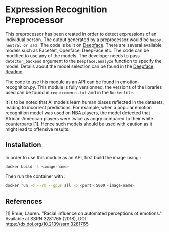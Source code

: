 # Expression Recognition Preprocessor

This preprocessor has been created in order to detect expressions of an individual person. The output generated by a preprocessor would be ```happy, neutral or sad.``` The code is built on [Deepface](https://github.com/serengil/deepface). There are several available models such as FaceNet, Openface, DeepFace etc. The code can be modified to use any of the models. The developer needs to pass `detector_backend` argument to the `Deepface.analyze` function to specify the model. Details about the model selection can be found in the [Deepface Readme](https://github.com/serengil/deepface)

The code to use this module as an API can be found in emotion-recognition.py. This module is fully versionned, the versions of the libraries used can be found in `requirements.txt` and in the `Dockerfile`.


It is to be noted that AI models learn human biases reflected in the datasets, leading to incorrect predictions. For example, when a popular emotion recognition model was used on NBA players, the model detected that African-American players were twice as angry compared to their white counterparts [1]. Hence such models should be used with caution as it might lead to offensive results. 


## Installation

In order to use this module as an API, first build the image using :

```bash
docker build -t <image-name>
```

Then run the container with :

```bash
docker run -d --rm --gpus all -p <port>:5000 <image-name>
```

## References
[1] Rhue, Lauren. "Racial influence on automated perceptions of emotions." Available at SSRN 3281765 (2018), DOI: https://dx.doi.org/10.2139/ssrn.3281765
